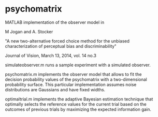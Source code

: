 psychomatrix
============
MATLAB implementation of the observer model in 

M Jogan and A. Stocker 

"A new two-alternative forced choice method for the unbiased 
characterization of perceptual bias and discriminability"

Journal of Vision, March 13, 2014, vol. 14 no.3

simulateobserver.m runs a sample experiment with a simulated observer. 

psychomatrix.m implements the observer model that allows to fit the decision probability values of the psychomatrix with a two-dimensional probability surface. This particular implementation assumes noise distributions are
Gaussians and have fixed widths.

optimaltrial.m implements the adaptive Bayesian estimation technique that optimally selects the reference values for the current trial based on the outcomes of previous trials by maximizing the expected information gain.
